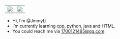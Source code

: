 <table style="width:100%">
  <tr>
    <th><a href="https://github.com/JmmyLi">
      <img src="https://github-readme-stats.vercel.app/api?username=JmmyLi&theme=tokyonight&hide_border=true&show_icons=true" />
    </a></th>
    <th><a href="https://github.com/JmmyLi">
      <img src="https://github-readme-stats.vercel.app/api/top-langs/?username=JmmyLi&theme=tokyonight&hide_border=true&langs_count=10&layout=compact" />
    </a></th>
  </tr>
 </table>

-  Hi, I’m @JmmyLi
-  I’m currently learning cpp, python, java and HTML.
-  You could reach me via 1700121495@qq.com.

